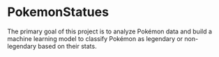 # PokemonStatues
The primary goal of this project is to analyze Pokémon data and build a machine learning model to classify Pokémon as legendary or non-legendary based on their stats. 
